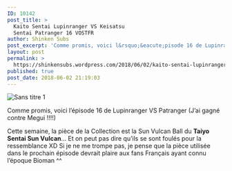 ```yaml
---
ID: 10142
post_title: >
  Kaito Sentai Lupinranger VS Keisatsu
  Sentai Patranger 16 VOSTFR
author: Shinken Subs
post_excerpt: 'Comme promis, voici l&rsquo;&eacute;pisode 16 de Lupinranger VS Patranger (J&rsquo;ai gagn&eacute; contre Megui !!!!) Cette semaine, la pi&egrave;ce de la Collection est la Sun Vulcan Ball du Taiyo Sentai Sun Vulcan&hellip; Et on peut pas dire qu&rsquo;ils se sont foul&eacute;s pour la ressemblance XD Si je ne me trompe pas, je pense que la pi&egrave;ce &hellip; <a href="https://shinkensubs.wordpress.com/2018/06/02/kaito-sentai-lupinranger-vs-keisatsu-sentai-patranger-16-vostfr/">Continuer &agrave; lire ... <span> "Kaito Sentai Lupinranger VS Keisatsu Sentai Patranger 16&nbsp;VOSTFR"</span></a>'
layout: post
permalink: >
  https://shinkensubs.wordpress.com/2018/06/02/kaito-sentai-lupinranger-vs-keisatsu-sentai-patranger-16-vostfr/
published: true
post_date: 2018-06-02 21:19:03
---
```

<p><img data-attachment-id="2428" data-permalink="https://shinkensubs.wordpress.com/2018/06/02/kaito-sentai-lupinranger-vs-keisatsu-sentai-patranger-16-vostfr/sans-titre-1-222/" data-orig-file="https://shinkensubs.files.wordpress.com/2018/06/sans-titre-1.jpg?w=840" data-orig-size="716,401" data-comments-opened="1" data-image-meta="{&quot;aperture&quot;:&quot;0&quot;,&quot;credit&quot;:&quot;&quot;,&quot;camera&quot;:&quot;&quot;,&quot;caption&quot;:&quot;&quot;,&quot;created_timestamp&quot;:&quot;0&quot;,&quot;copyright&quot;:&quot;&quot;,&quot;focal_length&quot;:&quot;0&quot;,&quot;iso&quot;:&quot;0&quot;,&quot;shutter_speed&quot;:&quot;0&quot;,&quot;title&quot;:&quot;&quot;,&quot;orientation&quot;:&quot;0&quot;}" data-image-title="Sans titre 1" data-image-description="" data-medium-file="https://shinkensubs.files.wordpress.com/2018/06/sans-titre-1.jpg?w=840?w=300" data-large-file="https://shinkensubs.files.wordpress.com/2018/06/sans-titre-1.jpg?w=840?w=716" class="alignnone size-full wp-image-2428" src="https://united-subs.dearclouds.com/wp-content/uploads/2018/06/d53c44c226d165ee44c1c5d71fb47a26.jpg" alt="Sans titre 1" srcset="https://shinkensubs.files.wordpress.com/2018/06/sans-titre-1.jpg 716w, https://shinkensubs.files.wordpress.com/2018/06/sans-titre-1.jpg?w=150 150w, https://shinkensubs.files.wordpress.com/2018/06/sans-titre-1.jpg?w=300 300w" sizes="(max-width: 709px) 85vw, (max-width: 909px) 67vw, (max-width: 984px) 61vw, (max-width: 1362px) 45vw, 600px"   /></p>
<p><span id="more-2427"></span></p>
<p>Comme promis, voici l&rsquo;épisode 16 de Lupinranger VS Patranger (J&rsquo;ai gagné contre Megui !!!!)</p>
<p>Cette semaine, la pièce de la Collection est la Sun Vulcan Ball du <strong>Taiyo Sentai Sun Vulcan</strong>&#8230; Et on peut pas dire qu&rsquo;ils se sont foulés pour la ressemblance XD Si je ne me trompe pas, je pense que la pièce utilisée dans le prochain épisode devrait plaire aux fans Français ayant connu l&rsquo;époque Bioman ^^</p>